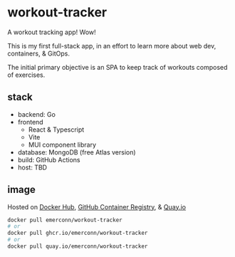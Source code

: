 # workout-tracker

A workout tracking app! Wow!

This is my first full-stack app, in an effort to learn more about web dev, containers, & GitOps.

The initial primary objective is an SPA to keep track of workouts composed of exercises.

## stack

- backend: Go
- frontend
  - React & Typescript
  - Vite
  - MUI component library
- database: MongoDB (free Atlas version)
- build: GitHub Actions
- host: TBD

## image

Hosted on [Docker Hub](https://hub.docker.com/r/emerconn/workout-tracker), [GitHub Container Registry](https://github.com/emerconn/workout-tracker/pkgs/container/workout-tracker), & [Quay.io](https://quay.io/repository/emerconn/workout-tracker)

```bash
docker pull emerconn/workout-tracker
# or
docker pull ghcr.io/emerconn/workout-tracker
# or
docker pull quay.io/emerconn/workout-tracker
```

